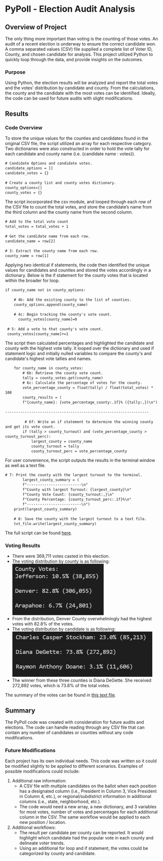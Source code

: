 # PyPoll - Election Audit Analysis

## Overview of Project
The only thing more important than voting is the counting of those votes.  An audit of a recent election is underway to ensure the correct candidate won. A comma separated values (CSV) file supplied a complete list of Voter ID, County, and chosen candidate for analysis. This project utilized Python to quickly loop through the data, and provide insights on the outcomes. 

### Purpose
Using Python, the election results will be analyzed and report the total votes and the votes' distribution by candidate and county. From the calculations, the county and the candidate with the most votes can be identified. Ideally, the code can be used for future audits with slight modifications. 

## Results
### Code Overview
To store the unique values for the counties and candidates found in the original CSV file, the script utilized an array for each respective category. Two dictionaries were also constructed in order to hold the vote tally for each candidate and county name (i.e. {candidate name : votes}).
 
```
# Candidate Options and candidate votes.
candidate_options = []
candidate_votes = {}

# Create a county list and county votes dictionary.
county_options=[]
county_votes = {}
```
The script incorporated the csv module, and looped through each row of the CSV file to count the total votes, and store the candidate’s name from the third column and the county name from the second column. 

```
# Add to the total vote count
total_votes = total_votes + 1

# Get the candidate name from each row.
candidate_name = row[2]

# 3: Extract the county name from each row.
county_name = row[1]
```

Applying two identical if statements, the code then identified the unique values for candidates and counties and stored the votes accordingly in a dictionary. Below is the if statement for the county votes that is located within the broader for loop. 

```
if county_name not in county_options: 

	# 4b: Add the existing county to the list of counties.
   	county_options.append(county_name)

	# 4c: Begin tracking the county's vote count.
      county_votes[county_name]=0

 # 5: Add a vote to that county's vote count.
 county_votes[county_name]+=1

```

The script then calculated percentages and highlighted the candidate and county with the highest vote tally. It looped over the dictionary and used if statement logic and initially nulled variables to compare the county's and candidate's highest vote tallies and names.

```
    for county_name in county_votes:
        # 6b: Retrieve the county vote count.
        tally = county_votes.get(county_name)
        # 6c: Calculate the percentage of votes for the county.
        vote_percentage_county = float(tally) / float(total_votes) * 100
        county_results = (
        f"{county_name}: {vote_percentage_county:.1f}% ({tally:,})\n")

------------------------------------------------------------------

         # 6f: Write an if statement to determine the winning county and get its vote count.
        if (tally > county_turnout) and (vote_percentage_county > county_turnout_perc):
            largest_county = county_name
            county_turnout = tally
            county_turnout_perc = vote_percentage_county
```

For user convenience, the script outputs the results in the terminal window as well as a text file. 

```
# 7: Print the county with the largest turnout to the terminal.
        largest_county_summary = (
        f"-------------------------\n"
        f"County with largest Turnout: {largest_county}\n"
        f"County Vote Count: {county_turnout:,}\n"
        f"County Percentage: {county_turnout_perc:.1f}%\n"
        f"-------------------------\n")
    print(largest_county_summary)

    # 8: Save the county with the largest turnout to a text file.
    txt_file.write(largest_county_summary)
```

The full script can be found [here](./PyPoll_Challenge.py). 

### Voting Results
* There were 369,711 votes casted in this election. 
* The voting distribution by county is as following: 
![Voting Distribution by County](./Resources/VotesByCounty.png)
* From the distribution, Denver County overwhelmingly had the highest votes with 82.8% of the votes. 
* The voting distribution by candidate is as following:
![Voting Distribution by Candidate](./Resources/VotesByCandidate.png)
* The winner from these three counties is Diana DeGette. She received 272,892 votes, which is 73.8% of the total votes.

The summary of the votes can be found in [this text file](analysis/election_analysis.txt).


## Summary
The PyPoll code was created with consideration for future audits and elections. The code can handle reading through any CSV file that can contain any number of candidates or counties without any code modifications. 

### Future Modifications
Each project has its own individual needs. This code was written so it could be modified slightly to be applied to different scenarios. Examples of possible modifications could include: 
1. Additional raw information: 
     - A CSV file with multiple candidates on the ballot when each position has a designated column (i.e., President in Column 3, Vice President in Column 4, etc.), or regional/subdistrict information in additional columns (i.e., state, neighborhood, etc.). 
     - The code would need a new array, a new dictionary, and 3 variables for most votes, number of votes and percentages for each additional column in the CSV. The same workflow would be applied to each new position / location. 
2. Additional workflows: 
     - The result per candidate per county can be reported. It would highlight which candidate had the popular vote in each county and delineate voter trends.  
     - Using an additional for loop and if statement, the votes could be categorized by county and candidate.  
     

